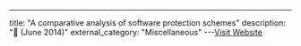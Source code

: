 ---
title: "A comparative analysis of software protection schemes"
description: "📰  (June 2014)"
external_category: "Miscellaneous"
---[Visit Website](https://www.researchgate.net/publication/281653855_A_Comparative_Analysis_of_Software_Protection_Schemes)

